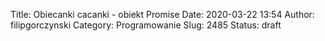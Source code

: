 Title: Obiecanki cacanki - obiekt Promise
Date: 2020-03-22 13:54
Author: filipgorczynski
Category: Programowanie
Slug: 2485
Status: draft


